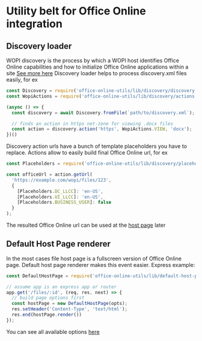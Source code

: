 # Utility belt for Office Online integration

## Discovery loader

WOPI discovery is the process by which a WOPI host identifies Office Online capabilities and how to initialize Office Online applications within a site [See more here](https://wopi.readthedocs.io/en/latest/discovery.html#discovery)
Discovery loader helps to process discovery.xml files easily, for ex

```js
const Discovery = require('office-online-utils/lib/discovery/discovery');
const WopiActions = require('office-online-utils/lib/discovery/actions');

(async () => {
  const discovery = await Discovery.fromFile(`path/to/discovery.xml`);

  // finds an action in https net-zone for viewing .docx files
  const action = discovery.action('https', WopiActions.VIEW, 'docx');
})()
```

Discovery action urls have a bunch of template placeholders you have to replace. Actions allow to easily build final Office Online url, for ex

```js
const Placeholders = require('office-online-utils/lib/discovery/placeholders');

const officeUrl = action.getUrl(
  'https://example.com/wopi/files/123',
  {
    [Placeholders.DC_LLCC]: 'en-US',
    [Placeholders.UI_LLCC]: 'en-US',
    [Placeholders.BUSINESS_USER]: false
  }
);
```

The resulted Office Online url can be used at the [host page](https://wopi.readthedocs.io/en/latest/hostpage.html) later

## Default Host Page renderer

In the most cases file host page is a fullscreen version of Office Online page. Default host page renderer makes this event easier. Express example: 

```js
const DefaultHostPage = require('office-online-utils/lib/default-host-page');

// assume app is an express app or router
app.get('/files/:id', (req, res, next) => {
  // build page options first 
  const hostPage = new DefaultHostPage(opts);
  res.setHeader('Content-Type', 'text/html');
  res.end(hostPage.render())
});
```

You can see all available options [here](/lib/DefaultHostPage.js#L4)
